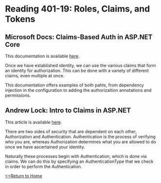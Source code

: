 # Reading 401-19: Roles, Claims, and Tokens

## Microsoft Docs: Claims-Based Auth in ASP.NET Core
This documentation is available [here]().

Once we have established identity, we can use the various claims that form an identity for authorization. This can be done with a variety of different claims, even multiple at once. 

This documentation offers examples of both pahts, from dependency injection in the configuration to adding the authorizaition annotations and permissions. 

## Andrew Lock: Intro to Claims in ASP.NET
This article is available [here]().

There are two sides of security that are dependent on each other, Authorization and Authentication. Authentication is the process of verifying who you are, whereas Authorization determines what you are allowed to do once we have ascertained your identity. 

Naturally these processes begin with Authentication, which is done via claims. We can do this by specifying an AuthenticationType that we check in order to perform the Authentication.


[<<Return to Home](../README.md)